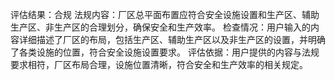 评估结果：合规
法规内容：厂区总平面布置应符合安全设施设置和生产区、辅助生产区、非生产区的合理划分，确保安全和生产效率。
检查情况：用户输入的内容详细描述了厂区的布局，包括生产区、辅助生产区以及非生产区的设置，并明确了各类设施的位置，符合安全设施设置要求。
评估依据：用户提供的内容与法规要求相符，厂区布局合理，设施位置清晰，符合安全和生产效率的相关规定。